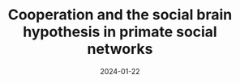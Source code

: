 ---
title: "Cooperation and the social brain hypothesis in primate social networks"
collection: publications
category: manuscripts
permalink: /publication/2023-Cooperation-Primates
excerpt: 'We find a positive effect of brain size on cooperation in social networks after controlling for the effect of other structural properties of networks that are known to promote cooperation.'
date: 2024-01-22
venue: 'Frontiers in Complex Systems'
paperurl: 'http://melissacollier.github.io/files/CooperationPrimates.pdf'
citation: 'MacLaren NG, Meng L, <b>Collier M.A.</b>, and Masuda N. (2024) $quot;Cooperation and the social brain hypothesis in primate social networks.&quot; <i>Frontiers in Complex Systems</i>. 1:1344094. doi: 10.3389/fcpxs.2023.1344094 '
---